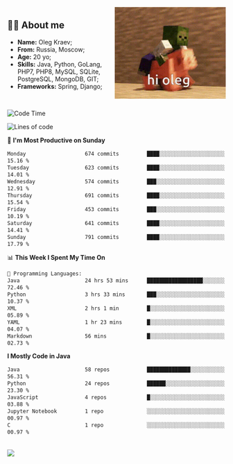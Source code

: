 <img align="right" height="211" width="256" src="res/hi-oleg.gif">
<div>
	<h2>👨‍💻 About me</h2>
	<ul align="left">
	    <li><strong>Name:</strong> Oleg Kraev;</li>
	    <li><strong>From:</strong> Russia, Moscow;</li>
	    <li><strong>Age:</strong> 20 yo;</li>
	    <li><strong>Skills:</strong> Java, Python, GoLang, PHP7, PHP8, MySQL, SQLite, PostgreSQL, MongoDB, GIT;</li>
	    <li><strong>Frameworks:</strong> Spring, Django;</li>
	</ul>
</div>
<br>

<!--START_SECTION:waka-->
![Code Time](http://img.shields.io/badge/Code%20Time-1%2C072%20hrs%2058%20mins-blue)

![Lines of code](https://img.shields.io/badge/From%20Hello%20World%20I%27ve%20Written-1.9%20million%20lines%20of%20code-blue)

📅 **I'm Most Productive on Sunday** 

```text
Monday                   674 commits         ████░░░░░░░░░░░░░░░░░░░░░   15.16 % 
Tuesday                  623 commits         ████░░░░░░░░░░░░░░░░░░░░░   14.01 % 
Wednesday                574 commits         ███░░░░░░░░░░░░░░░░░░░░░░   12.91 % 
Thursday                 691 commits         ████░░░░░░░░░░░░░░░░░░░░░   15.54 % 
Friday                   453 commits         ███░░░░░░░░░░░░░░░░░░░░░░   10.19 % 
Saturday                 641 commits         ████░░░░░░░░░░░░░░░░░░░░░   14.41 % 
Sunday                   791 commits         ████░░░░░░░░░░░░░░░░░░░░░   17.79 % 
```


📊 **This Week I Spent My Time On** 

```text
💬 Programming Languages: 
Java                     24 hrs 53 mins      ██████████████████░░░░░░░   72.46 % 
Python                   3 hrs 33 mins       ███░░░░░░░░░░░░░░░░░░░░░░   10.37 % 
XML                      2 hrs 1 min         █░░░░░░░░░░░░░░░░░░░░░░░░   05.89 % 
YAML                     1 hr 23 mins        █░░░░░░░░░░░░░░░░░░░░░░░░   04.07 % 
Markdown                 56 mins             █░░░░░░░░░░░░░░░░░░░░░░░░   02.73 % 
```

**I Mostly Code in Java** 

```text
Java                     58 repos            ██████████████░░░░░░░░░░░   56.31 % 
Python                   24 repos            ██████░░░░░░░░░░░░░░░░░░░   23.30 % 
JavaScript               4 repos             █░░░░░░░░░░░░░░░░░░░░░░░░   03.88 % 
Jupyter Notebook         1 repo              ░░░░░░░░░░░░░░░░░░░░░░░░░   00.97 % 
C                        1 repo              ░░░░░░░░░░░░░░░░░░░░░░░░░   00.97 % 
```




<!--END_SECTION:waka-->

<br>
<img align="center" src="https://wakatime.com/share/@hteppl/18a68a4e-e1fb-41eb-b9f2-e999d76b9bac.svg">
